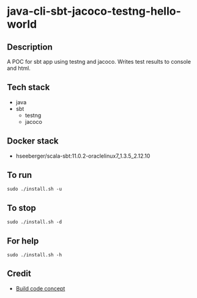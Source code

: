 # java-cli-sbt-jacoco-testng-hello-world

## Description
A POC for sbt app using testng and jacoco.
Writes test results to console
and html.

## Tech stack
- java
- sbt
  - testng
  - jacoco

## Docker stack
- hseeberger/scala-sbt:11.0.2-oraclelinux7_1.3.5_2.12.10

## To run
`sudo ./install.sh -u`

## To stop
`sudo ./install.sh -d`

## For help
`sudo ./install.sh -h`

## Credit
- [Build code concept](https://github.com/sbt/sbt-jacoco)
